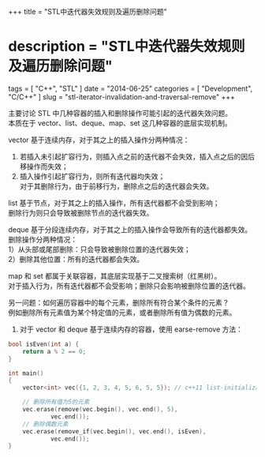 +++
title = "STL中迭代器失效规则及遍历删除问题"
# description = "STL中迭代器失效规则及遍历删除问题"
tags = [ "C++", "STL" ]
date = "2014-06-25"
categories = [
    "Development",
    "C/C++"
]
slug = "stl-iterator-invalidation-and-traversal-remove"
+++

主要讨论 STL 中几种容器的插入和删除操作可能引起的迭代器失效问题。       
本质在于 vector、list、deque、map、set 这几种容器的底层实现机制。

vector 基于连续内存，对于其之上的插入操作分两种情况：       
1. 若插入未引起扩容行为，则插入点之前的迭代器不会失效，插入点之后的因后移操作而失效；                
2. 插入操作引起扩容行为，则所有迭代器均失效；                 
对于其删除行为，由于前移行为，删除点之后的迭代器会失效。                     


list 基于节点，对于其之上的插入操作，所有迭代器都不会受到影响；                   
删除行为则只会导致被删除节点的迭代器失效。

deque 基于分段连续内存，对于其之上的插入操作会导致所有的迭代器都失效。                     
删除操作分两种情况：              
1）从头部或尾部删除：只会导致被删除位置的迭代器失效；                 
2）删除其他位置：所有的迭代器都会失效。             

map 和 set 都属于关联容器，其底层实现基于二叉搜索树（红黑树）。             
对于插入行为，所有迭代器都不会受影响；删除只会影响被删除位置的迭代器。             

另一问题：如何遍历容器中的每个元素，删除所有符合某个条件的元素？                
例如删除所有元素值为某个特定值的元素，或者删除所有值为偶数的元素。               
1. 对于 vector 和 deque 基于连续内存的容器，使用 earse-remove 方法：              
```cpp
bool isEven(int a) {
    return a % 2 == 0;
}

int main()
{
    vector<int> vec({1, 2, 3, 4, 5, 6, 5, 5}); // c++11 list-initialization

    // 删除所有值为5的元素
    vec.erase(remove(vec.begin(), vec.end(), 5),
            vec.end());
    // 删除偶数元素
    vec.erase(remove_if(vec.begin(), vec.end(), isEven),
            vec.end());
}
```


